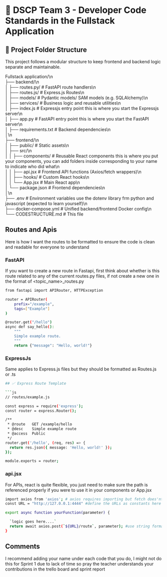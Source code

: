 # 🌱 DSCP Team 3 - Developer Code Standards in the Fullstack Application

## 📁 Project Folder Structure

This project follows a modular structure to keep frontend and backend logic separate and maintainable.

Fullstack application/\n\
├── backend/\n\
│ ├── routes.py/             # FastAPI route handlers\n\
│ ├── routes.js/            # Express.js Routes\n\
│ ├── models/          # Pydantic models/ SAM models (e.g. SQLAlchemy)\n\
│ ├── services/        # Business logic and reusable utilities\n\
│ ├── index.js             # Expressjs entry point this is where you start the Expressjs server\n\
│ ├── app.py          # FastAPI entry point this is where you start the FastAPI server\n\
│ ├── requirements.txt     # Backend dependencies\n\
│\n\
├── frontend/\n\
│   ├── public/              # Static assets\n\
│   ├── src/\n\
│   │   ├── components/      # Reusable React components this is where you put your components, you can add folders inside corresponding to your name to indicate who did what\n\
│   │   ├── api.jsx             # Frontend API functions (Axios/fetch wrappers)\n\
│   │   ├── hooks/           # Custom React hooks\n\
│   │   └── App.jsx          # Main React app\n\
│   └── package.json         # Frontend dependencies\n\
│\n\
├── .env                     # Environment variables use the dotenv library frm python and javascript (expected to learn yourself)\n\
├── docker-compose.yml       # Unified backend/frontend Docker config\n\
└── CODESTRUCTURE.md             # This file


## Routes and Apis
Here is how I want the routes to be formatted to ensure the code is clean and readable for everyone to understand

### FastAPI
If you want to create a new route in Fastapi, first think about whether is this route related to any of the current routes.py files, if not create a new one in the format of <topic_name>_routes.py
```bash
from fastapi import APIRouter, HTTPException

router = APIRouter(
    prefix="/example",
    tags=["Example"]
)

@router.get("/hello")
async def say_hello():
    """
    Simple example route.
    """
    return {"message": "Hello, world!"}

```

### ExpressJs
Same applies to Express.js files but they should be formatted as <topicname>Routes.js or .ts
```bash
## ✅ Express Route Template

```js
// routes/example.js

const express = require('express');
const router = express.Router();

/**
 * @route   GET /example/hello
 * @desc    Simple example route
 * @access  Public
 */
router.get('/hello', (req, res) => {
  return res.json({ message: 'Hello, world!' });
});

module.exports = router;
```

### api.jsx
For APIs, react is quite flexible, you just need to make sure the path is referenced properly if you were to use it in your components or App.jsx

```bash
import axios from 'axios'; # axios requires importing but fetch does'nt
const URL = "http://127.0.0.1:4444" #define the URLs as constants here to ensure reusability when you are writing out your functions

export async function yourFunction(parameter) {

  `logic goes here....`
  return await axios.post(`${URL}/route`, parameter); #use string formatting to create the api string make sure the method - axios.post() corresponds to the request type of your backend route so in backend if it is using .get, use .get in here too
}
```

## Comments

I recommend adding your name under each code that you do, I might not do this for Sprint 1 due to lack of time so pray the teacher understands your contributions in the trello board and sprint report










